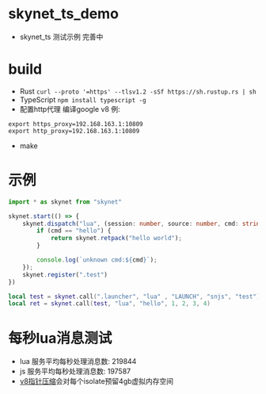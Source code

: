 # skynet_ts_demo
* skynet_ts 测试示例 完善中
# build
* Rust `curl --proto '=https' --tlsv1.2 -sSf https://sh.rustup.rs | sh`
* TypeScript `npm install typescript -g`
* 配置http代理 编译google v8 例:
``` shell
export https_proxy=192.168.163.1:10809
export http_proxy=192.168.163.1:10809
```
* make
# 示例
``` typescript
import * as skynet from "skynet"

skynet.start(() => {
    skynet.dispatch("lua", (session: number, source: number, cmd: string, ...params: any) => {
        if (cmd == "hello") {
            return skynet.retpack("hello world");
        }

        console.log(`unknown cmd:${cmd}`);
    });
    skynet.register(".test")
})
```

``` lua
local test = skynet.call(".launcher", "lua" , "LAUNCH", "snjs", "test")
local ret = skynet.call(test, "lua", "hello", 1, 2, 3, 4)
```
# 每秒lua消息测试
* lua 服务平均每秒处理消息数: 219844
* js 服务平均每秒处理消息数: 197587
* [v8指针压缩](https://v8.dev/blog/pointer-compression)会对每个isolate预留4gb虚拟内存空间
